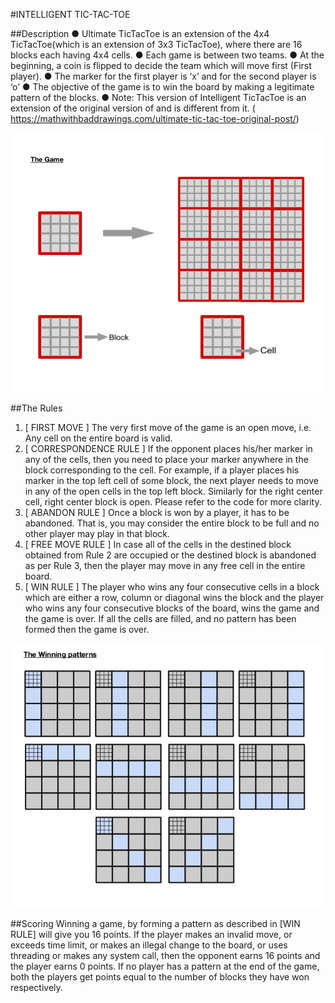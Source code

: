 #INTELLIGENT TIC-TAC-TOE

##Description
● Ultimate TicTacToe is an extension of the 4x4 TicTacToe(which is an extension of 3x3
TicTacToe), where there are 16 blocks each having 4x4 cells.
● Each game is between two teams.
● At the beginning, a coin is flipped to decide the team which will move first (First player).
● The marker for the first player is ‘x’ and for the second player is ‘o’
● The objective of the game is to win the board by making a legitimate pattern of the
blocks.
● Note: This version of Intelligent TicTacToe is an extension of the original version of and
is different from it.
(​ https://mathwithbaddrawings.com/ultimate-tic-tac-toe-original-post/​ )


![Alt text](/ai1.png?raw=true "The Game")

##The Rules
1. [​ FIRST MOVE​ ] The very first move of the game is an open move, i.e. Any cell on the
entire board is valid.
2. [​ CORRESPONDENCE RULE​ ] If the opponent places his/her marker in any of the cells,
then you need to place your marker anywhere in the block corresponding to the cell.
For example, if a player places his marker in the top left cell of some block, the next
player needs to move in any of the open cells in the top left block. Similarly for the right
center cell, right center block is open. Please refer to the code for more clarity.
3. [​ ABANDON RULE​ ] Once a block is won by a player, it has to be abandoned. That is,
you may consider the entire block to be full and no other player may play in that block.
4. [​ FREE MOVE RULE​ ] In case all of the cells in the destined block obtained from Rule 2
are occupied or the destined block is abandoned as per Rule 3, then the player may
move in any free cell in the entire board.
5. [​ WIN RULE​ ] The player who wins any four consecutive cells in a block which are either
a row, column or diagonal wins the block and the player who wins any four
consecutive blocks of the board, wins the game and the game is over. If all the cells
are filled, and no pattern has been formed then the game is over.

![Alt text](/ai2.png?raw=true "Winning Patterns")


##Scoring
Winning a game, by forming a pattern as described in [WIN RULE] will give you
16 points.
If the player makes an invalid move, or exceeds time limit, or makes an illegal
change to the board, or uses threading or makes any system call, then the
opponent earns 16 points and the player earns 0 points.
If no player has a pattern at the end of the game, both the players get points
equal to the number of blocks they have won respectively.

